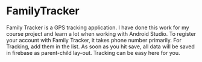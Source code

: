 # FamilyTracker
Family Tracker is a GPS tracking application. 
I have done this work for my course project and learn a lot when working with Android Studio.
To register your account with Family Tracker, it takes phone number primarily.
For Tracking, add them in the list.
As soon as you hit save, all data will be saved in firebase as parent-child lay-out.
Tracking can be easy here for you.
